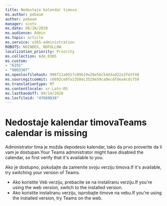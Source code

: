 ```yaml
---
title: Nedostaje kalendar timova
ms.author: pebaum
author: pebaum
manager: scotv
ms.date: 08/18/2020
ms.audience: Admin
ms.topic: article
ms.service: o365-administration
ROBOTS: NOINDEX, NOFOLLOW
localization_priority: Priority
ms.collection: Adm_O365
ms.custom:
- "6191"
- "9003307"
ms.openlocfilehash: 996f11a9917c09b19e20e5bc54d3ad22a3fe5f48
ms.sourcegitcommit: c6692ce0fa1358ec3529e59ca0ecdfdea4cdc759
ms.translationtype: MT
ms.contentlocale: sr-Latn-RS
ms.lasthandoff: 09/14/2020
ms.locfileid: "47669838"
---
```

# <a name="teams-calendar-is-missing"></a><span data-ttu-id="5fba7-102">Nedostaje kalendar timova</span><span class="sxs-lookup"><span data-stu-id="5fba7-102">Teams calendar is missing</span></span>

<span data-ttu-id="5fba7-103">Administrator tima je možda depodesio kalendar, tako da prvo proverite da li vam je dostupan.</span><span class="sxs-lookup"><span data-stu-id="5fba7-103">Your Teams administrator might have disabled the calendar, so first verify that it's available to you.</span></span>

<span data-ttu-id="5fba7-104">Ako je dostupno, pokušajte da zamenite svoju verziju timova.</span><span class="sxs-lookup"><span data-stu-id="5fba7-104">If it's available, try switching your version of Teams.</span></span>

- <span data-ttu-id="5fba7-105">Ako koristite Veb verziju, prebacite se na instaliranu verziju.</span><span class="sxs-lookup"><span data-stu-id="5fba7-105">If you're using the web version, switch to the installed version.</span></span>
- <span data-ttu-id="5fba7-106">Ako koristite instaliranu verziju, isprobajte timove na vebu.</span><span class="sxs-lookup"><span data-stu-id="5fba7-106">If you're using the installed version, try Teams on the web.</span></span>